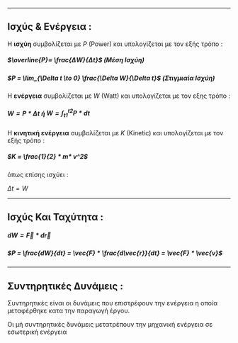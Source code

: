 ____
## **Ισχύς & Ενέργεια :**

Η **ισχύη** συμβολίζεται με $P$ (Power) και υπολογίζεται με τον εξής τρόπο :

##### $\overline{P}= \frac{ΔW}{Δt}$ (Μέση Ισχύη)

##### $P = \lim_{\Delta t \to 0} \frac{\Delta W}{\Delta t}$ (Στιγμιαία Ισχύη)


Η **ενέργεια** συμβολίζεται με $W$ (Watt) και υπολογίζεται με τον εξης τρόπο :

##### $W = P * Δt$ ή $W = \int_{t1}^{t2} P * dt$

Η **κινητική ενέργεια** συμβολίζεται με $K$ (Kinetic) και υπολογίζεται με τον εξής τρόπο :

##### $K = \frac{1}{2} * m* v^2$

όπως επίσης ισχύει :

$Δt = W$

---
## **Ισχύς Και Ταχύτητα :**

##### $dW = \vec{F} * d\vec{r}$

##### $P = \frac{dW}{dt} = \vec{F} * \frac{d\vec{r}}{dt} = \vec{F} * \vec{v}$

---
## **Συντηρητικές Δυνάμεις :**

Συντηρητικές είναι οι δυνάμεις που επιστρέφουν την ενέργεια η οποία μεταφέρθηκε κατα την παραγωγή έργου.

Οι μή συντηρητικές δυνάμεις μετατρέπουν την μηχανική ενέργεια σε εσωτερική ενέργεια